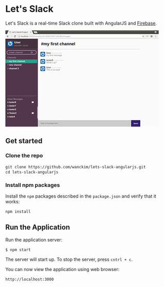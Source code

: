 # Let's Slack

Let's Slack is a real-time Slack clone built with AngularJS and [Firebase](https://firebase.google.com/).

![preview](/app/assets/images/app_preview.png)

## Get started

### Clone the repo

```shell
git clone https://github.com/wanckim/lets-slack-angularjs.git
cd lets-slack-angularjs
```

### Install npm packages

Install the `npm` packages described in the `package.json` and verify that it works:

```shell
npm install
```

## Run the Application

Run the application server:

```
$ npm start
```

The server will start up. To stop the server, press `cntrl + c`.


You can now view the application using web browser:

```
http://localhost:3000
```
